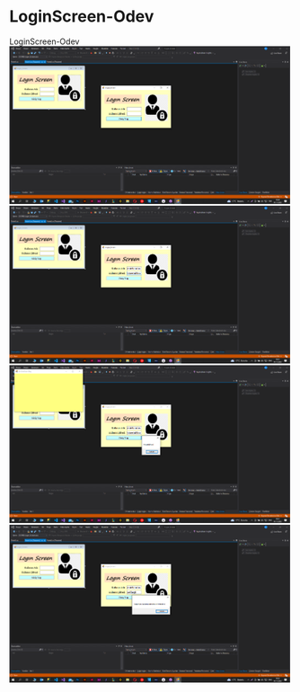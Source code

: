 # LoginScreen-Odev
 LoginScreen-Odev
<img width="500" src="https://github.com/EmirhanUtas/LoginScreen-Odev/blob/main/Screenshot_1.png" />
<img width="500" src="https://github.com/EmirhanUtas/LoginScreen-Odev/blob/main/Screenshot_2.png" />
<img width="500" src="https://github.com/EmirhanUtas/LoginScreen-Odev/blob/main/Screenshot_3.png" />
<img width="500" src="https://github.com/EmirhanUtas/LoginScreen-Odev/blob/main/Screenshot_4.png" />
